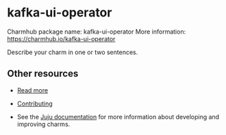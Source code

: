 <!--
Avoid using this README file for information that is maintained or published elsewhere, e.g.:

* charmcraft.yaml > published on Charmhub
* documentation > published on (or linked to from) Charmhub
* detailed contribution guide > documentation or CONTRIBUTING.md

Use links instead.
-->

# kafka-ui-operator

Charmhub package name: kafka-ui-operator
More information: https://charmhub.io/kafka-ui-operator

Describe your charm in one or two sentences.

## Other resources

<!-- If your charm is documented somewhere else other than Charmhub, provide a link separately. -->

- [Read more](https://example.com)

- [Contributing](CONTRIBUTING.md) <!-- or link to other contribution documentation -->

- See the [Juju documentation](https://documentation.ubuntu.com/juju/3.6/howto/manage-charms/) for more information about developing and improving charms.
